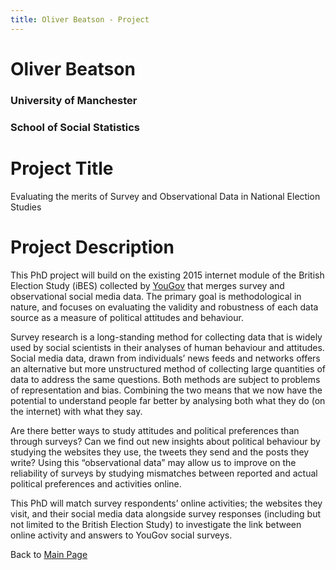 ```yaml
---
title: Oliver Beatson - Project
---
```


# Oliver Beatson

### University of Manchester

### School of Social Statistics

# Project Title
Evaluating the merits of Survey and Observational Data in National Election Studies

# Project Description 
This PhD project will build on the existing 2015 internet module of the British Election Study (iBES) collected by [YouGov](https://yougov.co.uk) that merges survey and observational social media data. The primary goal is methodological in nature, and focuses on evaluating the validity and robustness of each data source as a measure of political attitudes and behaviour.

Survey research is a long-standing method for collecting data that is widely used by social scientists in their analyses of human behaviour and attitudes. Social media data, drawn from individuals’ news feeds and networks offers an alternative but more unstructured method of collecting large quantities of data to address the same questions. Both methods are subject to problems of representation and bias. Combining the two means that we now have the potential to understand people far better by analysing both what they do (on the internet) with what they say.

Are there better ways to study attitudes and political preferences than through surveys? Can we find out new insights about political behaviour by studying the websites they use, the tweets they send and the posts they write? Using this “observational data” may allow us to improve on the reliability of surveys by studying mismatches between reported and actual political preferences and activities online.

This PhD will match survey respondents’ online activities; the websites they visit, and their social media data alongside survey responses (including but not limited to the British Election Study) to investigate the link between online activity and answers to YouGov social surveys.


Back to [Main Page](https://gyob1908.github.io)
